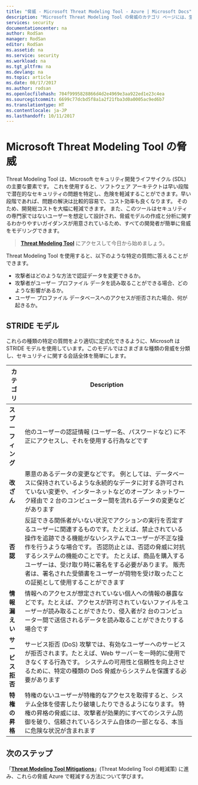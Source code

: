 ```yaml
---
title: "脅威 - Microsoft Threat Modeling Tool - Azure | Microsoft Docs"
description: "Microsoft Threat Modeling Tool の脅威のカテゴリ ページには、生成された危険な全脅威のカテゴリが表示されます。"
services: security
documentationcenter: na
author: RodSan
manager: RodSan
editor: RodSan
ms.assetid: na
ms.service: security
ms.workload: na
ms.tgt_pltfrm: na
ms.devlang: na
ms.topic: article
ms.date: 08/17/2017
ms.author: rodsan
ms.openlocfilehash: 704f9995828866d4d2e4969e3aa922ed1e23c4ea
ms.sourcegitcommit: 6699c77dcbd5f8a1a2f21fba3d0a0005ac9ed6b7
ms.translationtype: HT
ms.contentlocale: ja-JP
ms.lasthandoff: 10/11/2017
---
```

# <a name="microsoft-threat-modeling-tool-threats"></a>Microsoft Threat Modeling Tool の脅威

Threat Modeling Tool は、Microsoft セキュリティ開発ライフサイクル (SDL) の主要な要素です。 これを使用すると、ソフトウェア アーキテクトは早い段階で潜在的なセキュリティの問題を特定し、危険を軽減することができます。早い段階であれば、問題の解決は比較的容易で、コスト効率も良くなります。 そのため、開発総コストを大幅に軽減できます。 また、このツールはセキュリティの専門家ではないユーザーを想定して設計され、脅威モデルの作成と分析に関するわかりやすいガイダンスが用意されているため、すべての開発者が簡単に脅威をモデリングできます。

> **[Threat Modeling Tool](./azure-security-threat-modeling-tool.md)** にアクセスして今日から始めましょう。

Threat Modeling Tool を使用すると、以下のような特定の質問に答えることができます。

* 攻撃者はどのような方法で認証データを変更できるか。
* 攻撃者がユーザー プロファイル データを読み取ることができる場合、どのような影響があるか。
* ユーザー プロファイル データベースへのアクセスが拒否された場合、何が起きるか。

## <a name="stride-model"></a>STRIDE モデル

これらの種類の特定の質問をより適切に定式化できるように、Microsoft は STRIDE モデルを使用しています。このモデルではさまざまな種類の脅威を分類し、セキュリティに関する会話全体を簡単にします。

| カテゴリ | Description |
| -------- | ----------- |
| **スプーフィング** | 他のユーザーの認証情報 (ユーザー名、パスワードなど) に不正にアクセスし、それを使用する行為などです |
| **改ざん** | 悪意のあるデータの変更などです。 例としては、データベースに保持されているような永続的なデータに対する許可されていない変更や、インターネットなどのオープン ネットワーク経由で 2 台のコンピューター間を流れるデータの変更などがあります |
| **否認** | 反証できる関係者がいない状況でアクションの実行を否定するユーザーに関連するものです。たとえば、禁止されている操作を追跡できる機能がないシステムでユーザーが不正な操作を行うような場合です。 否認防止とは、否認の脅威に対抗するシステムの機能のことです。 たとえば、商品を購入するユーザーは、受け取り時に署名をする必要があります。 販売者は、署名された受領書をユーザーが荷物を受け取ったことの証拠として使用することができます |
| **情報漏えい** | 情報へのアクセスが想定されていない個人への情報の暴露などです。たとえば、アクセスが許可されていないファイルをユーザーが読み取ることができたり、侵入者が2 台のコンピューター間で送信されるデータを読み取ることができたりする場合です |
| **サービス拒否** | サービス拒否 (DoS) 攻撃では、有効なユーザーへのサービスが拒否されます。たとえば、Web サーバーを一時的に使用できなくする行為です。 システムの可用性と信頼性を向上させるために、特定の種類の DoS 脅威からシステムを保護する必要があります |
| **特権の昇格** | 特権のないユーザーが特権的なアクセスを取得すると、システム全体を侵害したり破壊したりできるようになります。 特権の昇格の脅威には、攻撃者が効果的にすべてのシステム防御を破り、信頼されているシステム自体の一部となる、本当に危険な状況が含まれます |

## <a name="next-steps"></a>次のステップ

「**[Threat Modeling Tool Mitigations](./azure-security-threat-modeling-tool-mitigations.md)**」(Threat Modeling Tool の軽減策) に進み、これらの脅威 Azure で軽減する方法について学びます。